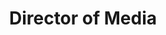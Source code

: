 ---
path: "/team/john-peak"
order: 5
name: "John Peak"
title: "Director of Media"
photo: "/images/volunteers/john.jpg"
facebook: "https://www.facebook.com/jpeak"
twitter: "https://twitter.com/jpeak"
instagram: "https://instagram.com/johnpeak"
category: "Team"
---
